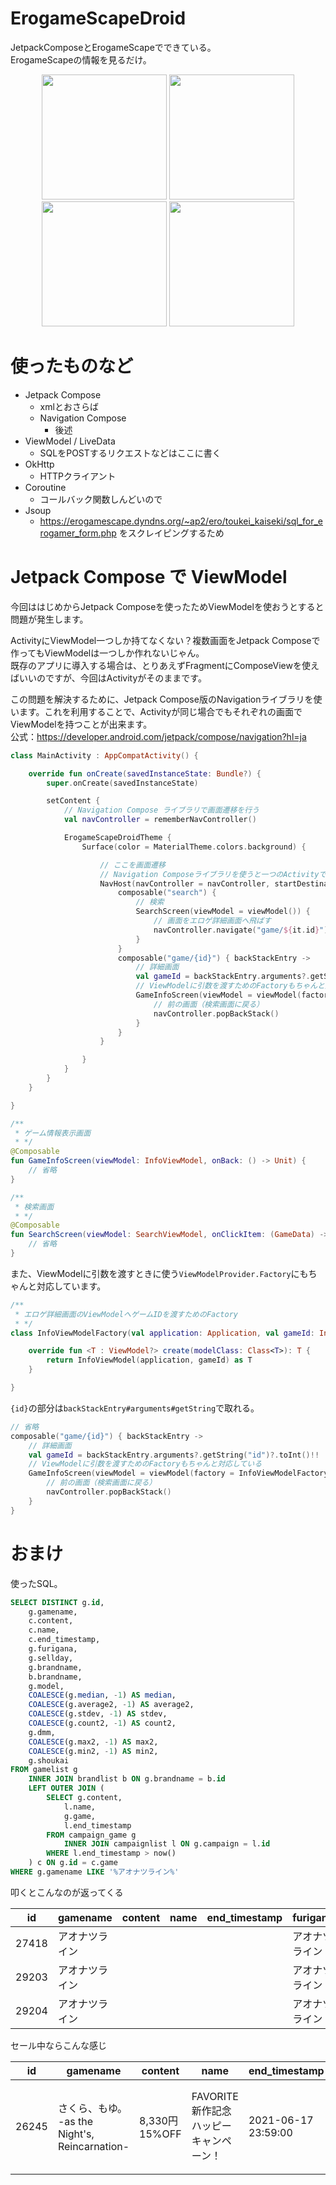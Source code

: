 # ErogameScapeDroid
JetpackComposeとErogameScapeでできている。  
ErogameScapeの情報を見るだけ。

<p align="center">
<img src="https://imgur.com/n2hMIpV.png" width="200">
<img src="https://imgur.com/Nn9Gf4v.png" width="200">
<img src="https://imgur.com/rsYJCmA.png" width="200">
<img src="https://imgur.com/CKjtFmo.png" width="200">
</p>

# 使ったものなど

- Jetpack Compose
    - xmlとおさらば
    - Navigation Compose
        - 後述
- ViewModel / LiveData
    - SQLをPOSTするリクエストなどはここに書く
- OkHttp
    - HTTPクライアント
- Coroutine
    - コールバック関数しんどいので
- Jsoup
    - https://erogamescape.dyndns.org/~ap2/ero/toukei_kaiseki/sql_for_erogamer_form.php をスクレイピングするため

# Jetpack Compose で ViewModel
今回ははじめからJetpack Composeを使ったためViewModelを使おうとすると問題が発生します。  

ActivityにViewModel一つしか持てなくない？複数画面をJetpack Composeで作ってもViewModelは一つしか作れないじゃん。  
既存のアプリに導入する場合は、とりあえずFragmentにComposeViewを使えばいいのですが、今回はActivityがそのままです。

この問題を解決するために、Jetpack Compose版のNavigationライブラリを使います。これを利用することで、Activityが同じ場合でもそれぞれの画面でViewModelを持つことが出来ます。  
公式：https://developer.android.com/jetpack/compose/navigation?hl=ja

```kotlin
class MainActivity : AppCompatActivity() {

    override fun onCreate(savedInstanceState: Bundle?) {
        super.onCreate(savedInstanceState)

        setContent {
            // Navigation Compose ライブラリで画面遷移を行う
            val navController = rememberNavController()

            ErogameScapeDroidTheme {
                Surface(color = MaterialTheme.colors.background) {

                    // ここを画面遷移
                    // Navigation Composeライブラリを使うと一つのActivityでも各ベージにそれぞれViewModelが持てる
                    NavHost(navController = navController, startDestination = "search") {
                        composable("search") {
                            // 検索
                            SearchScreen(viewModel = viewModel()) {
                                // 画面をエロゲ詳細画面へ飛ばす
                                navController.navigate("game/${it.id}")
                            }
                        }
                        composable("game/{id}") { backStackEntry ->
                            // 詳細画面
                            val gameId = backStackEntry.arguments?.getString("id")?.toInt()!!
                            // ViewModelに引数を渡すためのFactoryもちゃんと対応している
                            GameInfoScreen(viewModel = viewModel(factory = InfoViewModelFactory(application, gameId))) {
                                // 前の画面（検索画面に戻る）
                                navController.popBackStack()
                            }
                        }
                    }

                }
            }
        }
    }

}
```


```kotlin
/**
 * ゲーム情報表示画面
 * */
@Composable
fun GameInfoScreen(viewModel: InfoViewModel, onBack: () -> Unit) {
    // 省略
}
```


```kotlin
/**
 * 検索画面
 * */
@Composable
fun SearchScreen(viewModel: SearchViewModel, onClickItem: (GameData) -> Unit) {
    // 省略
}
```

また、ViewModelに引数を渡すときに使う`ViewModelProvider.Factory`にもちゃんと対応しています。

```kotlin
/**
 * エロゲ詳細画面のViewModelへゲームIDを渡すためのFactory
 * */
class InfoViewModelFactory(val application: Application, val gameId: Int) : ViewModelProvider.Factory {

    override fun <T : ViewModel?> create(modelClass: Class<T>): T {
        return InfoViewModel(application, gameId) as T
    }

}
```

`{id}`の部分は`backStackEntry#arguments#getString`で取れる。

```kotlin
// 省略
composable("game/{id}") { backStackEntry ->
    // 詳細画面
    val gameId = backStackEntry.arguments?.getString("id")?.toInt()!!
    // ViewModelに引数を渡すためのFactoryもちゃんと対応している
    GameInfoScreen(viewModel = viewModel(factory = InfoViewModelFactory(application, gameId))) {
        // 前の画面（検索画面に戻る）
        navController.popBackStack()
    }
}
```


# おまけ
使ったSQL。

```sql
SELECT DISTINCT g.id,
    g.gamename,
    c.content,
    c.name,
    c.end_timestamp,
    g.furigana,
    g.sellday,
    g.brandname,
    b.brandname,
    g.model,
    COALESCE(g.median, -1) AS median,
    COALESCE(g.average2, -1) AS average2,
    COALESCE(g.stdev, -1) AS stdev,
    COALESCE(g.count2, -1) AS count2,
    g.dmm,
    COALESCE(g.max2, -1) AS max2,
    COALESCE(g.min2, -1) AS min2,
    g.shoukai
FROM gamelist g
    INNER JOIN brandlist b ON g.brandname = b.id
    LEFT OUTER JOIN (
        SELECT g.content,
            l.name,
            g.game,
            l.end_timestamp
        FROM campaign_game g
            INNER JOIN campaignlist l ON g.campaign = l.id
        WHERE l.end_timestamp > now()
    ) c ON g.id = c.game
WHERE g.gamename LIKE '%アオナツライン%'
```

叩くとこんなのが返ってくる

| id    | gamename       | content | name | end_timestamp | furigana       | sellday    | brandname | brandname      | model | median | average2 | stdev | count2 | dmm     | max2 | min2 | shoukai                               |
|-------|----------------|---------|------|---------------|----------------|------------|-----------|----------------|-------|--------|----------|-------|--------|---------|------|------|---------------------------------------|
| 27418 | アオナツライン |         |      |               | アオナツライン | 2019-03-29 | 84        | 戯画           | PC    | 82     | 80       | 13    | 354    | eg_0012 | 100  | 0    | http://products.web-giga.com/aonatsu/ |
| 29203 | アオナツライン |         |      |               | アオナツライン | 2020-04-23 | 781       | エンターグラム | PS4   | 78     | 78       | 18    | 2      |         | 90   | 65   | http://www.entergram.co.jp/aonatsu/   |
| 29204 | アオナツライン |         |      |               | アオナツライン | 2020-04-23 | 781       | エンターグラム | PSV   | 87     | 87       | 3     | 3      |         | 90   | 85   | http://www.entergram.co.jp/aonatsu/   |

セール中ならこんな感じ

| id    | gamename                                       | content        | name                                    | end_timestamp       | furigana                                   | sellday    | brandname | brandname | model | median | average2 | stdev | count2 | dmm           | max2 | min2 | shoukai                                      |
|-------|------------------------------------------------|----------------|-----------------------------------------|---------------------|--------------------------------------------|------------|-----------|-----------|-------|--------|----------|-------|--------|---------------|------|------|----------------------------------------------|
| 26245 | さくら、もゆ。 -as the Night's, Reincarnation- | 8,330円 15%OFF | FAVORITE 新作記念ハッピーキャンペーン！ | 2021-06-17 23:59:00 | サクラモユアズザナイツレインカーネーション | 2019-01-31 | 2763      | FAVORITE  | PC    | 90     | 85       | 18    | 525    | favorite_0011 | 100  | 0    | http://www.favo-soft.jp/soft/product/sakura/ |
